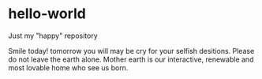 # hello-world
Just my "happy" repository 

Smile today! 
tomorrow you will may be cry for your selfish desitions.
Please do not leave the earth alone. Mother earth is our interactive, renewable and most lovable home who see us born.
